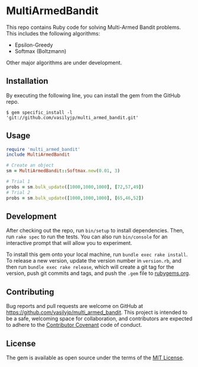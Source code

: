 # MultiArmedBandit

This repo contains Ruby code for solving Multi-Armed Bandit problems. This includes the following algorithms:

* Epsilon-Greedy
* Softmax (Boltzmann)

Other major algorithms are under development.

## Installation

By executing the following line, you can install the gem from the GitHub repo.

    $ gem specific_install -l 'git://github.com/vasilyjp/multi_armed_bandit.git'


## Usage

```ruby
require 'multi_armed_bandit'
include MultiArmedBandit

# Create an object
sm = MultiArmedBandit::Softmax.new(0.01, 3)

# Trial 1
probs = sm.bulk_update([1000,1000,1000], [72,57,49])
# Trial 2
probs = sm.bulk_update([1000,1000,1000], [65,46,52])
```


## Development

After checking out the repo, run `bin/setup` to install dependencies. Then, run `rake spec` to run the tests. You can also run `bin/console` for an interactive prompt that will allow you to experiment.

To install this gem onto your local machine, run `bundle exec rake install`. To release a new version, update the version number in `version.rb`, and then run `bundle exec rake release`, which will create a git tag for the version, push git commits and tags, and push the `.gem` file to [rubygems.org](https://rubygems.org).

## Contributing

Bug reports and pull requests are welcome on GitHub at https://github.com/vasilyjp/multi_armed_bandit. This project is intended to be a safe, welcoming space for collaboration, and contributors are expected to adhere to the [Contributor Covenant](contributor-covenant.org) code of conduct.


## License

The gem is available as open source under the terms of the [MIT License](http://opensource.org/licenses/MIT).

